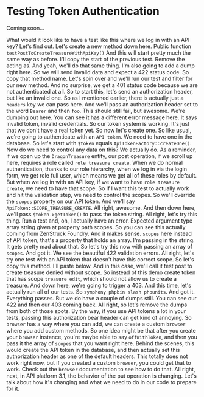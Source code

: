 # Testing Token Authentication

Coming soon...

What would it look like to have a test like this where we log in with an API key? Let's find out. Let's create a new method down here. Public function `testPostToCreateTreasureWithApiKey()` And this will start pretty much the same way as before. I'll copy the start of the previous test. Remove the acting as. And yeah, we'll do that same thing. I'm also going to add a dump right here. So we will send invalid data and expect a 422 status code. So copy that method name. Let's spin over and we'll run our test and filter for our new method. And no surprise, we get a 401 status code because we are not authenticated at all. So to start this, let's send an authorization header, but like an invalid one. So as I mentioned earlier, there is actually just a `headers` key we can pass here. And we'll pass an authorization header set to the word `Bearer` and then `foo`. This should still fail, but awesome. We're dumping out here. You can see it has a different error message here. It says invalid token, invalid credentials. So our token system is working. It's just that we don't have a real token yet. So now let's create one. So like usual, we're going to authenticate with an `API token`. We need to have one in the database. So let's start with `$token` equals `ApiTokenFactory::createOne()`. Now do we need to control any data on this? We actually do. As a reminder, if we open up the `DragonTreasure` entity, our post operation, if we scroll up here, requires a role called `role treasure create`. When we do normal authentication, thanks to our role hierarchy, when we log in via the login form, we get role full user, which means we get all of these roles by default. But when we log in with an API key, if we want to have `role treasure create`, we need to have that scope. So if I want this test to actually work and hit the validation step, we need to control the scopes. So we'll override the `scopes` property on our API token. And we'll say `ApiToken::SCOPE_TREASURE_CREATE`. All right, awesome. And then down here, we'll pass `$token->getToken()` to pass the token string. All right, let's try this thing. Run a test and, oh, I actually have an error. Expected argument type array string given at property path scopes. So you can see this actually coming from ZenStruck Foundry. And it makes sense. `scopes` here instead of API token, that's a property that holds an array. I'm passing in the string. It gets pretty mad about that. So let's try this now with passing an array of `scopes`. And got it. We see the beautiful 422 validation errors. All right, let's try one test with an API token that doesn't have this correct scope. So let's copy this method. I'll paste below. And in this case, we'll call it test post to create treasure denied without scope. So instead of this demo create token that has scope `treasure edit`, which should not allow us to create a treasure. And down here, we're going to trigger a 403. And this time, let's actually run all of our tests. So `symphony phpbin slash phpunits`. And got it. Everything passes. But we do have a couple of dumps still. You can see our 422 and then our 403 coming back. All right, so let's remove the dumps from both of those spots. By the way, if you use API tokens a lot in your tests, passing this authorization bear header can get kind of annoying. So `browser` has a way where you can add, we can create a custom `browser` where you add custom methods. So one idea might be that after you create your `browser` instance, you're maybe able to say `offWithToken`, and then you pass it the array of `scopes` that you want right here. Behind the scenes, this would create the API token in the database, and then actually set this authorization header as one of the default headers. This totally does not work right now, but if you created a custom `browser`, you could get that to work. Check out the `browser` documentation to see how to do that. All right, next, in API platform 3.1, the behavior of the put operation is changing. Let's talk about how it's changing and what we need to do in our code to prepare for it.
